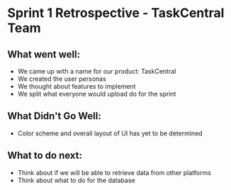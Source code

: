 # Sprint 1 Retrospective - TaskCentral Team

## What went well:

- We came up with a name for our product: TaskCentral
- We created the user personas
- We thought about features to implement
- We split what everyone would upload do for the sprint


## What Didn't Go Well:

- Color scheme and overall layout of UI has yet to be determined
  
## What to do next:
-	Think about if we will be able to retrieve data from other platforms
-	Think about what to do for the database
